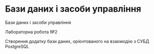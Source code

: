 # Бази даних і засоби управління
Бази даних і засоби управління

Лабораторна робота №2

Створення додатку бази даних, орієнтованого на взаємодію з СУБД PostgreSQL
